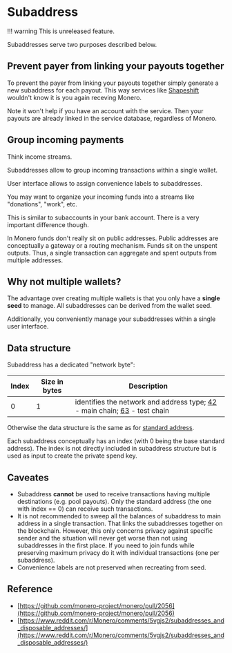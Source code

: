 # Subaddress

!!! warning
    This is unreleased feature.

Subaddresses serve two purposes described below.

## Prevent payer from linking your payouts together

To prevent the payer from linking your payouts together simply generate a new subaddress for each payout.
This way services like [Shapeshift](https://shapeshift.io) wouldn't know it is you again receving Monero.

Note it won't help if you have an account with the service. Then your payouts are already linked in the service database, regardless of Monero.

## Group incoming payments

Think income streams.

Subaddresses allow to group incoming transactions within a single wallet.

User interface allows to assign convenience labels to subaddresses.

You may want to organize your incoming funds into a streams like "donations", "work", etc.

This is similar to subaccounts in your bank account. There is a very important difference though.

In Monero funds don't really sit on public addresses. Public addresses are conceptually a gateway or a routing mechanism. Funds sit on the unspent outputs. Thus, a single transaction can aggregate and spent outputs from multiple addresses.

## Why not multiple wallets?

The advantage over creating multiple wallets is that you only have a **single seed** to manage.
All subaddresses can be derived from the wallet seed.

Additionally, you conveniently manage your subaddresses within a single user interface.

## Data structure

Subaddress has a dedicated "network byte":

Index       | Size in bytes    | Description
------------|------------------|-------------------------------------------------------------
0           | 1                | identifies the network and address type; [42](https://github.com/monero-project/monero/blob/784f7b07f05a645d43f62ed3a9cefda4b0c57825/src/cryptonote_config.h#L153) - main chain; [63](https://github.com/monero-project/monero/blob/784f7b07f05a645d43f62ed3a9cefda4b0c57825/src/cryptonote_config.h#L167) - test chain

Otherwise the data structure is the same as for [standard address](/public-address/standard-address/).

Each subaddress conceptually has an index (with 0 being the base standard address).
The index is not directly included in subaddress structure but is used as input to create the private spend key.

## Caveates

* Subaddress **cannot** be used to receive transactions having multiple destinations (e.g. pool payouts). Only the standard address (the one with index == 0) can receive such transactions.
* It is not recommended to sweep all the balances of subaddress to main address in a single transaction. That links the subaddresses together on the blockchain. However, this only concerns privacy against specific sender and the situation will never get worse than not using subaddresses in the first place. If you need to join funds while preserving maximum privacy do it with individual transactions (one per subaddress).
* Convenience labels are not preserved when recreating from seed.

## Reference

* [https://github.com/monero-project/monero/pull/2056](https://github.com/monero-project/monero/pull/2056)
* [https://www.reddit.com/r/Monero/comments/5vgjs2/subaddresses_and_disposable_addresses/](https://www.reddit.com/r/Monero/comments/5vgjs2/subaddresses_and_disposable_addresses/)

